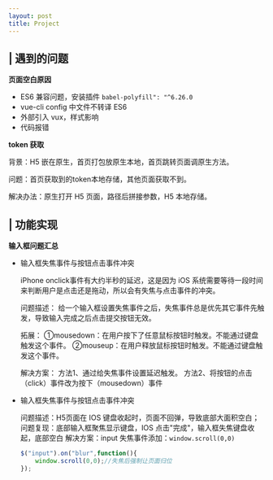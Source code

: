 ```yaml
---
layout: post
title: Project
---
```



## | 遇到的问题

**页面空白原因**

- ES6 兼容问题，安装插件 `babel-polyfill": "^6.26.0`
- vue-cli config 中文件不转译 ES6
- 外部引入 vux，样式影响
- 代码报错

**token 获取**

背景：H5 嵌在原生，首页打包放原生本地，首页跳转页面调原生方法。

问题：首页获取到的token本地存储，其他页面获取不到。

解决办法：原生打开 H5 页面，路径后拼接参数，H5 本地存储。


## | 功能实现

**输入框问题汇总**

- 输入框失焦事件与按钮点击事件冲突

    iPhone onclick事件有大约半秒的延迟，这是因为 iOS 系统需要等待一段时间来判断用户是点击还是拖动，所以会有失焦与点击事件的冲突。

    问题描述：
    给一个输入框设置失焦事件之后，失焦事件总是优先其它事件先触发，导致输入完成之后点击提交按钮无效。

    拓展： ①mousedown：在用户按下了任意鼠标按钮时触发。不能通过键盘触发这个事件。
           ②mouseup：在用户释放鼠标按钮时触发。不能通过键盘触发这个事件。

    解决方案：
    方法1、通过给失焦事件设置延迟触发。
    方法2、将按钮的点击（click）事件改为按下（mousedown）事件


- 输入框失焦事件与按钮点击事件冲突

    问题描述：H5页面在 IOS 键盘收起时，页面不回弹，导致底部大面积空白；
    问题复现：底部输入框聚焦显示键盘，IOS 点击"完成"，输入框失焦键盘收起，底部空白
    解决方案：input 失焦事件添加：`window.scroll(0,0)`

    ```js
    $("input").on("blur",function(){
        window.scroll(0,0);//失焦后强制让页面归位
    });
    ```


